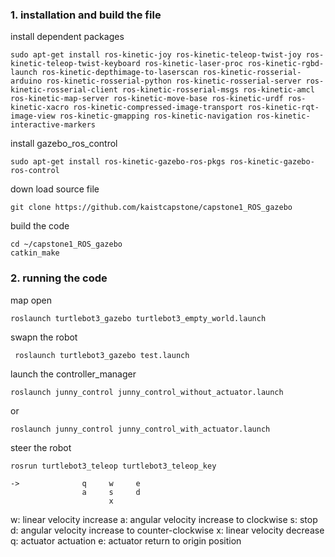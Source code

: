 ### 1. installation and build the file

install dependent packages
```
sudo apt-get install ros-kinetic-joy ros-kinetic-teleop-twist-joy ros-kinetic-teleop-twist-keyboard ros-kinetic-laser-proc ros-kinetic-rgbd-launch ros-kinetic-depthimage-to-laserscan ros-kinetic-rosserial-arduino ros-kinetic-rosserial-python ros-kinetic-rosserial-server ros-kinetic-rosserial-client ros-kinetic-rosserial-msgs ros-kinetic-amcl ros-kinetic-map-server ros-kinetic-move-base ros-kinetic-urdf ros-kinetic-xacro ros-kinetic-compressed-image-transport ros-kinetic-rqt-image-view ros-kinetic-gmapping ros-kinetic-navigation ros-kinetic-interactive-markers

```

install gazebo_ros_control
```
sudo apt-get install ros-kinetic-gazebo-ros-pkgs ros-kinetic-gazebo-ros-control
```
down load source file
```
git clone https://github.com/kaistcapstone/capstone1_ROS_gazebo
```
build the code
```
cd ~/capstone1_ROS_gazebo
catkin_make
```


### 2. running the code

map open
```
roslaunch turtlebot3_gazebo turtlebot3_empty_world.launch
```
swapn the robot
```
 roslaunch turtlebot3_gazebo test.launch
```
launch the controller_manager
```
roslaunch junny_control junny_control_without_actuator.launch
```
or
```
roslaunch junny_control junny_control_with_actuator.launch
```
steer the robot
```
rosrun turtlebot3_teleop turtlebot3_teleop_key
```

```
->              q     w     e
                a     s     d
                      x
```
w: linear velocity increase
a: angular velocity increase to clockwise
s: stop
d: angular velocity increase to counter-clockwise
x: linear velocity decrease
q: actuator actuation
e: actuator return to origin position

